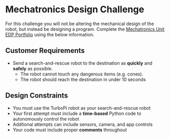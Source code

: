 # Mechatronics Design Challenge

For this challenge you will not be altering the mechanical design of the robot, but instead be designing a program.
Complete the [Mechatronics Unit EDP Portfolio](https://raw.githubusercontent.com/Culver-Academies/engineering1/main/files/Mechatronics_Unit_Project_EDP_Template_Updated_7-25-24.docx) using the below information. 



## Customer Requirements
- Send a search-and-rescue robot to the destination as **quickly** and **safely** as possible.
  - The robot cannot touch any dangerous items (e.g. cones).
  - The robot should reach the destination in under 10 seconds
 
## Design Constraints
- You must use the TurboPi robot as your search-and-rescue robot
- Your first attempt must include a **time-based** Python code to autonomously control the robot
- Addtional attempts can include sensors, camera, and app controls
- Your code must include proper **comments** throughout
